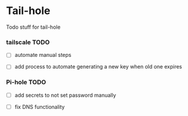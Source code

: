 # Tail-hole 

Todo stuff for tail-hole 
### tailscale TODO

- [ ] automate manual steps  
- [ ] add process to automate generating a new key when old one expires


### Pi-hole TODO

- [ ] add secrets to not set password manually
- [ ] fix DNS functionality 


